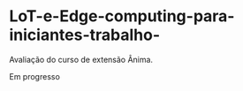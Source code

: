 # LoT-e-Edge-computing-para-iniciantes-trabalho-
Avaliação do curso de extensão Ânima.

Em progresso
